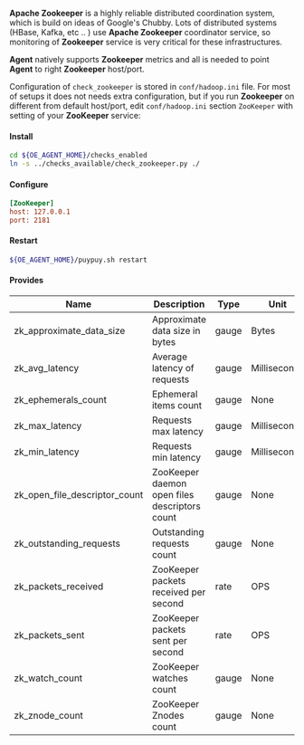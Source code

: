 **Apache Zookeeper** is a highly reliable distributed coordination system, which is build on ideas of Google's Chubby.
Lots of distributed systems (HBase, Kafka, etc .. ) use **Apache Zookeeper** coordinator service, 
so monitoring of **Zookeeper** service is very critical for these infrastructures. 

**Agent** natively supports **Zookeeper** metrics and all is needed to point **Agent** to right  **Zookeeper** host/port.

Configuration of `check_zookeeper` is stored in `conf/hadoop.ini` file. 
For most of setups it does not needs extra configuration, but if you run **Zookeeper** on different from default host/port, 
edit `conf/hadoop.ini` section `ZooKeeper` with setting of your **ZooKeeper** service: 

#### **Install**

```bash
cd ${OE_AGENT_HOME}/checks_enabled
ln -s ../checks_available/check_zookeeper.py ./
```

#### **Configure**

```ini
[ZooKeeper]
host: 127.0.0.1
port: 2181
```

#### **Restart**

```bash
${OE_AGENT_HOME}/puypuy.sh restart
```

#### **Provides**

| Name  | Description | Type | Unit|
| ------------- | ------------- |------------- |------------- |
|zk_approximate_data_size|Approximate data size in bytes|gauge|Bytes|
|zk_avg_latency|Average latency of requests|gauge|Milliseconds|
|zk_ephemerals_count|Ephemeral items count|gauge|None|
|zk_max_latency|Requests max latency|gauge|Milliseconds|
|zk_min_latency|Requests min latency|gauge|Milliseconds|
|zk_open_file_descriptor_count|ZooKeeper daemon open files descriptors count |gauge|None|
|zk_outstanding_requests|Outstanding requests count|gauge|None|
|zk_packets_received|ZooKeeper packets received per second|rate|OPS|
|zk_packets_sent|ZooKeeper packets sent per second|rate|OPS|
|zk_watch_count|ZooKeeper watches count|gauge|None|
|zk_znode_count|ZooKeeper Znodes count |gauge|None|
